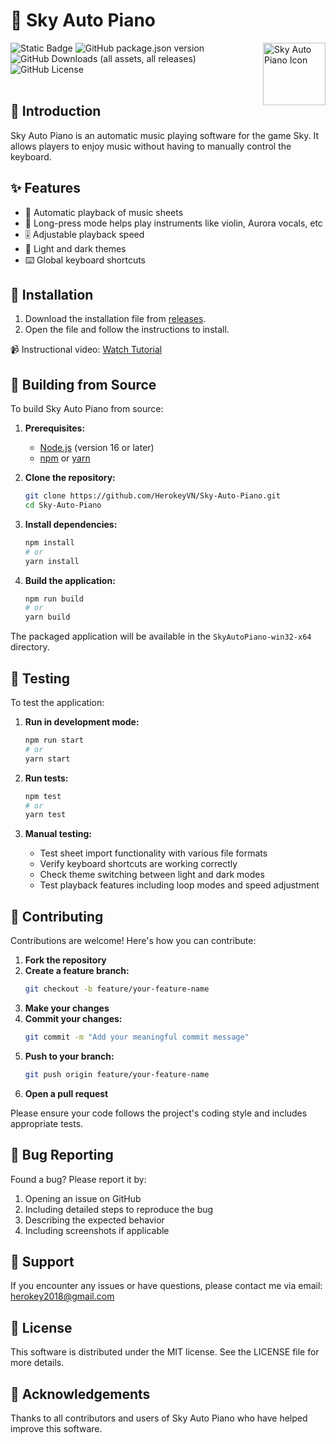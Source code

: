 # 🎹 Sky Auto Piano

<img src="./icon/Icon9.ico" alt="Sky Auto Piano Icon" width="100" height="100" align="right"/>

<img alt="Static Badge" src="https://img.shields.io/badge/platform-Windows-Green"> <img alt="GitHub package.json version" src="https://img.shields.io/github/package-json/v/HerokeyVN/Sky-Auto-Piano"> <img alt="GitHub Downloads (all assets, all releases)" src="https://img.shields.io/github/downloads/HerokeyVN/Sky-Auto-Piano/total"> <img alt="GitHub License" src="https://img.shields.io/github/license/HerokeyVN/Sky-Auto-Piano">
<br> <br>

## 📖 Introduction

Sky Auto Piano is an automatic music playing software for the game Sky. It allows players to enjoy music without having to manually control the keyboard.

## ✨ Features

- 🎵 Automatic playback of music sheets
- 🎻 Long-press mode helps play instruments like violin, Aurora vocals, etc
- 🎚️ Adjustable playback speed
- 🔆 Light and dark themes
- ⌨️ Global keyboard shortcuts

## 🚀 Installation

1. Download the installation file from [releases](https://github.com/HerokeyVN/Sky-Auto-Piano/releases/).
2. Open the file and follow the instructions to install.

📹 Instructional video: [Watch Tutorial](https://youtu.be/OUjYHQyiGhs)

## 🔧 Building from Source

To build Sky Auto Piano from source:

1. **Prerequisites:**
   - [Node.js](https://nodejs.org/) (version 16 or later)
   - [npm](https://www.npmjs.com/) or [yarn](https://yarnpkg.com/)

2. **Clone the repository:**
   ```bash
   git clone https://github.com/HerokeyVN/Sky-Auto-Piano.git
   cd Sky-Auto-Piano
   ```

3. **Install dependencies:**
   ```bash
   npm install
   # or
   yarn install
   ```

4. **Build the application:**
   ```bash
   npm run build
   # or
   yarn build
   ```

The packaged application will be available in the `SkyAutoPiano-win32-x64` directory.

## 🧪 Testing

To test the application:

1. **Run in development mode:**
   ```bash
   npm run start
   # or
   yarn start
   ```

2. **Run tests:**
   ```bash
   npm test
   # or
   yarn test
   ```

3. **Manual testing:**
   - Test sheet import functionality with various file formats
   - Verify keyboard shortcuts are working correctly
   - Check theme switching between light and dark modes
   - Test playback features including loop modes and speed adjustment

## 👥 Contributing

Contributions are welcome! Here's how you can contribute:

1. **Fork the repository**
2. **Create a feature branch:**
   ```bash
   git checkout -b feature/your-feature-name
   ```
3. **Make your changes**
4. **Commit your changes:**
   ```bash
   git commit -m "Add your meaningful commit message"
   ```
5. **Push to your branch:**
   ```bash
   git push origin feature/your-feature-name
   ```
6. **Open a pull request**

Please ensure your code follows the project's coding style and includes appropriate tests.

## 🐛 Bug Reporting

Found a bug? Please report it by:
1. Opening an issue on GitHub
2. Including detailed steps to reproduce the bug
3. Describing the expected behavior
4. Including screenshots if applicable

## 💬 Support

If you encounter any issues or have questions, please contact me via email: herokey2018@gmail.com

## 📜 License

This software is distributed under the MIT license. See the LICENSE file for more details.

## 🙏 Acknowledgements

Thanks to all contributors and users of Sky Auto Piano who have helped improve this software.
